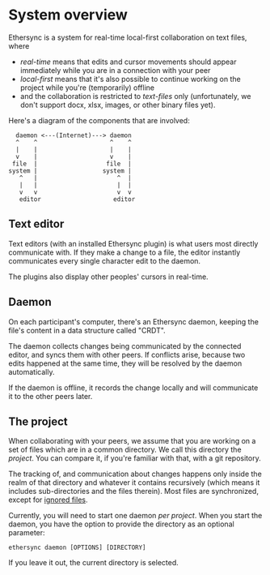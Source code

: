# System overview

Ethersync is a system for real-time local-first collaboration on text files, where
- *real-time* means that edits and cursor movements should appear immediately while you are in a connection with your peer
- *local-first* means that it's also possible to continue working on the project while you're (temporarily) offline
- and the collaboration is restricted to *text-files* only (unfortunately, we don't support docx, xlsx, images, or other binary files yet).

Here's a diagram of the components that are involved:

```
  daemon <---(Internet)---> daemon
  ^    ^                    ^    ^
  |    |                    |    |
  v    |                    v    |
 file  |                   file  |
system |                  system |
   ^   |                      ^  |
   |   |                      |  |
   v   v                      v  v
   editor                    editor
```

## Text editor

Text editors (with an installed Ethersync plugin) is what users most directly communicate with.
If they make a change to a file, the editor instantly communicates every single character edit to the daemon.

The plugins also display other peoples' cursors in real-time.

## Daemon

On each participant's computer, there's an Ethersync daemon, keeping the file's content in a data structure called "CRDT".

The daemon collects changes being communicated by the connected editor, and syncs them with other peers.
If conflicts arise, because two edits happened at the same time, they will be resolved by the daemon automatically.

If the daemon is offline, it records the change locally and will communicate it to the other peers later.

## The project

When collaborating with your peers, we assume that you are working on a set of files which are in a common directory.
We call this directory the *project*.
You can compare it, if you're familiar with that, with a git repository.

The tracking of, and communication about changes happens only inside the realm of that directory
and whatever it contains recursively (which means it includes sub-directories and the files therein).
Most files are synchronized, except for [ignored files](ignored-files.md).

Currently, you will need to start one daemon *per project*.
When you start the daemon, you have the option to provide the directory as an optional parameter:

    ethersync daemon [OPTIONS] [DIRECTORY]

If you leave it out, the current directory is selected.
